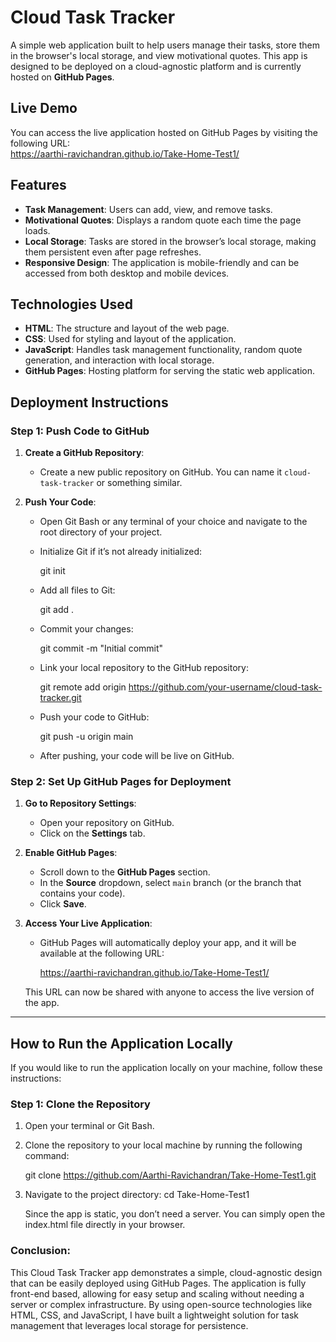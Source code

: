 # Cloud Task Tracker

A simple web application built to help users manage their tasks, store them in the browser's local storage, and view motivational quotes. This app is designed to be deployed on a cloud-agnostic platform and is currently hosted on **GitHub Pages**.

## Live Demo

You can access the live application hosted on GitHub Pages by visiting the following URL:  
https://aarthi-ravichandran.github.io/Take-Home-Test1/

## Features
- **Task Management**: Users can add, view, and remove tasks.
- **Motivational Quotes**: Displays a random quote each time the page loads.
- **Local Storage**: Tasks are stored in the browser’s local storage, making them persistent even after page refreshes.
- **Responsive Design**: The application is mobile-friendly and can be accessed from both desktop and mobile devices.

## Technologies Used
- **HTML**: The structure and layout of the web page.
- **CSS**: Used for styling and layout of the application.
- **JavaScript**: Handles task management functionality, random quote generation, and interaction with local storage.
- **GitHub Pages**: Hosting platform for serving the static web application.

## Deployment Instructions

### Step 1: Push Code to GitHub

1. **Create a GitHub Repository**:
   - Create a new public repository on GitHub. You can name it `cloud-task-tracker` or something similar.
   
2. **Push Your Code**:
   - Open Git Bash or any terminal of your choice and navigate to the root directory of your project.
   - Initialize Git if it’s not already initialized:
   
     git init
    
   - Add all files to Git:
     
     git add .

   - Commit your changes:
   
     git commit -m "Initial commit"
  
   - Link your local repository to the GitHub repository:
   
     git remote add origin https://github.com/your-username/cloud-task-tracker.git
  
   - Push your code to GitHub:
   
     git push -u origin main
    
   - After pushing, your code will be live on GitHub.

### Step 2: Set Up GitHub Pages for Deployment

1. **Go to Repository Settings**:
   - Open your repository on GitHub.
   - Click on the **Settings** tab.

2. **Enable GitHub Pages**:
   - Scroll down to the **GitHub Pages** section.
   - In the **Source** dropdown, select `main` branch (or the branch that contains your code).
   - Click **Save**.

3. **Access Your Live Application**:
   - GitHub Pages will automatically deploy your app, and it will be available at the following URL:

     https://aarthi-ravichandran.github.io/Take-Home-Test1/
    

   This URL can now be shared with anyone to access the live version of the app.

---

## How to Run the Application Locally

If you would like to run the application locally on your machine, follow these instructions:

### Step 1: Clone the Repository

1. Open your terminal or Git Bash.
2. Clone the repository to your local machine by running the following command:

   git clone https://github.com/Aarthi-Ravichandran/Take-Home-Test1.git

3. Navigate to the project directory:
   cd Take-Home-Test1

   Since the app is static, you don’t need a server. You can simply open the index.html file directly in your browser.


### Conclusion:
This Cloud Task Tracker app demonstrates a simple, cloud-agnostic design that can be easily deployed using GitHub Pages. The application is fully front-end based, allowing for easy setup and scaling without needing a server or complex infrastructure. By using open-source technologies like HTML, CSS, and JavaScript, I have built a lightweight solution for task management that leverages local storage for persistence.


